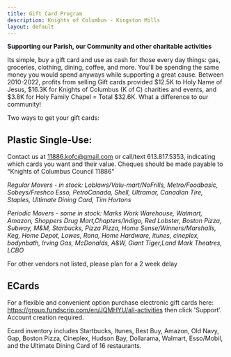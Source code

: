 ```yaml
---
title: Gift Card Program
description: Knights of Columbus - Kingston Mills
layout: default
---
```


**Supporting our Parish, our Community and other charitable activities**

Its simple, buy a gift card and use as cash for those every day things: gas, groceries, clothing, dining, coffee, and more. You'll be spending the same money you would spend anyways while supporting a great cause. Between 2010-2022, profits from selling Gift cards provided $12.5K to Holy Name of Jesus, $16.3K for Knights of Columbus (K of C) charities and events, and $3.8K for Holy Family Chapel = Total $32.6K. What a difference to our community!

Two ways to get your gift cards:

## Plastic Single-Use:

Contact us at 11886.kofc@gmail.com  or call/text 613.817.5353, indicating which cards you want and their value.
Cheques should be made payable to
"Knights of Columbus Council 11886"

*Regular Movers - in stock: Loblaws/Valu-mart/NoFrills, Metro/Foodbasic, Sobeys/Freshco Esso, PetroCanada, Shell, Ultramar, Canadian Tire, Staples, Ultimate Dining Card, Tim Hortons*

*Periodic Movers - some in stock: Marks Work Warehouse, Walmart, Amazon, Shoppers Drug Mart,Chapters/Indigo, Red Lobster, Boston Pizza, Subway, M&M, Starbucks, Pizza Pizza, Home Sense/Winners/Marshalls, Keg, Home Depot, Lowes, Rona, Home Hardware, itunes, cineplex, bodynbath, Irving Gas, McDonalds, A&W, Giant Tiger,Land Mark Theatres, LCBO*

For other vendors not listed, please plan for a 2 week delay

## ECards

For a flexible and convenient option purchase electronic gift cards here: <https://group.fundscrip.com/en/JQMHYU/all-activities> then click 'Support'. Account creation required.

Ecard inventory includes Startbucks, Itunes, Best Buy, Amazon, Old Navy, Gap, Boston Pizza, Cineplex, Hudson Bay, Dollarama, Walmart, Esso/Mobil, and the Ultimate Dining Card of 16 restaurants.

